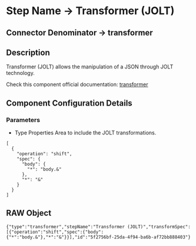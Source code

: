 # Step Name -> Transformer (JOLT)
## Connector Denominator -> transformer

## Description

Transformer (JOLT) allows the manipulation of a JSON through JOLT technology.

Check this component official documentation: [transformer](https://docs.digibee.com/documentation/components/tools/transformer-jolt "Digibee transformer documentation")

## Component Configuration Details
### Parameters

* Type Properties
Area to include the JOLT transformations.

```
[
  {
    "operation": "shift",
    "spec": {
      "body": {
        "*": "body.&"
      },
      "*": "&"
    }
  }
]
```

## RAW Object

```
{"type":"transformer","stepName":"Transformer (JOLT)","transformSpec":[{"operation":"shift","spec":{"body":{"*":"body.&"},"*":"&"}}],"id":"5f2756bf-25da-4f94-ba6b-af72bb888403"}
```